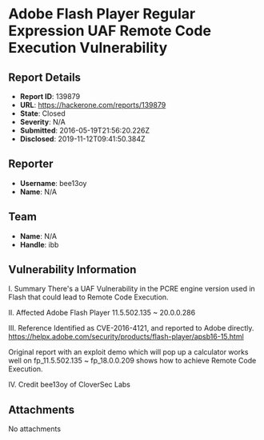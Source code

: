 # Adobe Flash Player Regular Expression UAF Remote Code Execution Vulnerability

## Report Details
- **Report ID**: 139879
- **URL**: https://hackerone.com/reports/139879
- **State**: Closed
- **Severity**: N/A
- **Submitted**: 2016-05-19T21:56:20.226Z
- **Disclosed**: 2019-11-12T09:41:50.384Z

## Reporter
- **Username**: bee13oy
- **Name**: N/A

## Team
- **Name**: N/A
- **Handle**: ibb

## Vulnerability Information
I. Summary
There's a UAF Vulnerability in the PCRE engine version used in Flash that could lead to Remote Code Execution.

II. Affected 
Adobe Flash Player 11.5.502.135 ~ 20.0.0.286

III. Reference
Identified as CVE-2016-4121, and reported to Adobe  directly.
https://helpx.adobe.com/security/products/flash-player/apsb16-15.html

Original report with an exploit demo which will pop up a calculator works well on fp_11.5.502.135 ~ fp_18.0.0.209 shows how to achieve Remote Code Execution.

IV. Credit
bee13oy of CloverSec Labs

## Attachments
No attachments
